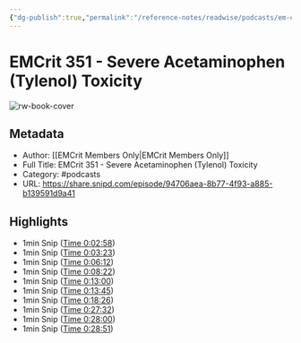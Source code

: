 ```yaml
---
{"dg-publish":true,"permalink":"/reference-notes/readwise/podcasts/em-crit-351-severe-acetaminophen-tylenol-toxicity/"}
---
```


# EMCrit 351 - Severe Acetaminophen (Tylenol) Toxicity

![rw-book-cover](https://wsrv.nl/?url=https%3A%2F%2Fartwork.captivate.fm%2F9e19fbd0-cd57-4a23-b9a4-bb533f0225a1%2Fkum-6dVk-JqYA7e2o55Lfj3-.jpg&w=100&h=100)

## Metadata
- Author: [[EMCrit Members Only\|EMCrit Members Only]]
- Full Title: EMCrit 351 - Severe Acetaminophen (Tylenol) Toxicity
- Category: #podcasts
- URL: https://share.snipd.com/episode/94706aea-8b77-4f93-a885-b139591d9a41

## Highlights
- 1min Snip ([Time 0:02:58](https://share.snipd.com/snip/818a0989-d5d5-4c59-8ce1-715705c320ef))
- 1min Snip ([Time 0:03:23](https://share.snipd.com/snip/33e71610-b6dd-4a62-9ada-812a9fa4a982))
- 1min Snip ([Time 0:06:12](https://share.snipd.com/snip/2216dedf-1db7-4514-8d7a-d17b4f6b51ba))
- 1min Snip ([Time 0:08:22](https://share.snipd.com/snip/b4f62ca8-fcd8-4f51-b771-1b411da7e84b))
- 1min Snip ([Time 0:13:00](https://share.snipd.com/snip/cf120c0b-214f-4416-aab1-f517bf8060e0))
- 1min Snip ([Time 0:13:45](https://share.snipd.com/snip/458c822d-cb22-49d1-ba5b-a0c87ac56a43))
- 1min Snip ([Time 0:18:26](https://share.snipd.com/snip/0b096624-3dc6-4f00-9fee-ced1a0f0d495))
- 1min Snip ([Time 0:27:32](https://share.snipd.com/snip/54639338-647d-44fa-ac4f-db043e3b70d1))
- 1min Snip ([Time 0:28:00](https://share.snipd.com/snip/dc7a6ed1-7066-45e7-be25-6c2e4ae80eb8))
- 1min Snip ([Time 0:28:51](https://share.snipd.com/snip/a0e4ba03-d8f0-441c-9b4c-23ae3a41c76e))
